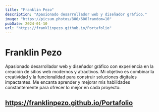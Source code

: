 ```yaml
---
title: "Franklin Pezo"
description: "Apasionado desarrollador web y diseñador gráfico."
image: "https://picsum.photos/800/600?random=10"
pubDate: 2024-01-10
url: "https://franklinpezo.github.io/Portafolio"
---
```


# Franklin Pezo

Apasionado desarrollador web y diseñador gráfico con experiencia en la creación de sitios web modernos y atractivos. Mi objetivo es combinar la creatividad y la funcionalidad para construir soluciones digitales impactantes. Me encanta aprender y mejorar mis habilidades constantemente para ofrecer lo mejor en cada proyecto.

## https://franklinpezo.github.io/Portafolio
